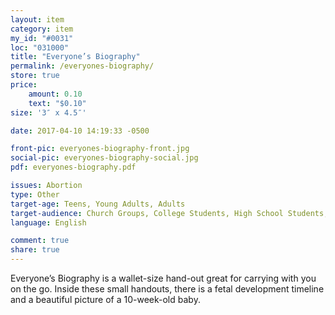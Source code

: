 ```yaml
---
layout: item
category: item
my_id: "#0031"
loc: "031000"
title: "Everyone’s Biography"
permalink: /everyones-biography/
store: true
price:
    amount: 0.10
    text: "$0.10"
size: '3″ x 4.5″'

date: 2017-04-10 14:19:33 -0500

front-pic: everyones-biography-front.jpg
social-pic: everyones-biography-social.jpg
pdf: everyones-biography.pdf

issues: Abortion
type: Other
target-age: Teens, Young Adults, Adults
target-audience: Church Groups, College Students, High School Students, Pro-life Organizations, Sidewalk Counselors, Unintended Pregnancy
language: English

comment: true
share: true
---
```

Everyone’s Biography is a wallet-size hand-out great for carrying with you on the go. Inside these small handouts, there is a fetal development timeline and a beautiful picture of a 10-week-old baby.
